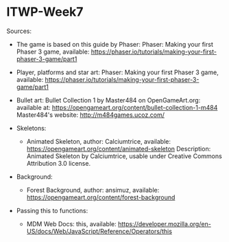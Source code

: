 # ITWP-Week7

Sources: 
* The game is based on this guide by Phaser: 
  Phaser: Making your first Phaser 3 game, 
  available: https://phaser.io/tutorials/making-your-first-phaser-3-game/part1
  
* Player, platforms and star art: 
  Phaser: Making your first Phaser 3 game, 
  available: https://phaser.io/tutorials/making-your-first-phaser-3-game/part1
  
* Bullet art: Bullet Collection 1 by Master484 on OpenGameArt.org:
  available at: https://opengameart.org/content/bullet-collection-1-m484
  Master484's website: http://m484games.ucoz.com/
  
* Skeletons: 
  - Animated Skeleton, author: Calciumtrice, available: https://opengameart.org/content/animated-skeleton
    Description: Animated Skeleton by Calciumtrice, usable under Creative Commons Attribution 3.0 license.
    
* Background: 
  - Forest Background, author: ansimuz, available: https://opengameart.org/content/forest-background
  
* Passing this to functions: 
  - MDM Web Docs: this, available: https://developer.mozilla.org/en-US/docs/Web/JavaScript/Reference/Operators/this